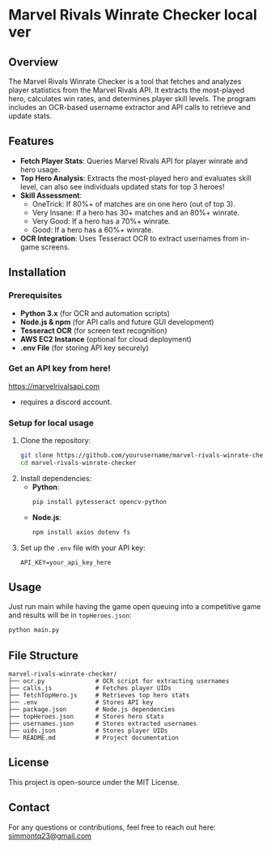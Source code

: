# Marvel Rivals Winrate Checker local ver

## Overview
The Marvel Rivals Winrate Checker is a tool that fetches and analyzes player statistics from the Marvel Rivals API. It extracts the most-played hero, calculates win rates, and determines player skill levels. The program includes an OCR-based username extractor and API calls to retrieve and update stats.
## Features
- **Fetch Player Stats**: Queries Marvel Rivals API for player winrate and hero usage.
- **Top Hero Analysis**: Extracts the most-played hero and evaluates skill level, can also see individuals updated stats for top 3 heroes!
- **Skill Assessment**:
  - OneTrick: If 80%+ of matches are on one hero (out of top 3).
  - Very Insane: If a hero has 30+ matches and an 80%+ winrate.
  - Very Good: If a hero has a 70%+ winrate.
  - Good: If a hero has a 60%+ winrate.
- **OCR Integration**: Uses Tesseract OCR to extract usernames from in-game screens.

## Installation
### Prerequisites
- **Python 3.x** (for OCR and automation scripts)
- **Node.js & npm** (for API calls and future GUI development)
- **Tesseract OCR** (for screen text recognition)
- **AWS EC2 Instance** (optional for cloud deployment)
- **.env File** (for storing API key securely)

### Get an API key from here!

https://marvelrivalsapi.com

- requires a discord account.

### Setup for local usage
1. Clone the repository:
   ```bash
   git clone https://github.com/yourusername/marvel-rivals-winrate-checker.git
   cd marvel-rivals-winrate-checker
   ```
2. Install dependencies:
   - **Python**:
     ```bash
     pip install pytesseract opencv-python
     ```
   - **Node.js**:
     ```bash
     npm install axios dotenv fs
     ```
3. Set up the `.env` file with your API key:
   ```plaintext
   API_KEY=your_api_key_here
   ```

## Usage
Just run main while having the game open queuing into a competitive game and results will be in `topHeroes.json`:
```bash
python main.py
```

## File Structure
```
marvel-rivals-winrate-checker/
├── ocr.py              # OCR script for extracting usernames
├── calls.js            # Fetches player UIDs
├── fetchTopHero.js     # Retrieves top hero stats
├── .env                # Stores API key
├── package.json        # Node.js dependencies
├── topHeroes.json      # Stores hero stats
├── usernames.json      # Stores extracted usernames
├── uids.json           # Stores player UIDs
└── README.md           # Project documentation
```

## License
This project is open-source under the MIT License.

## Contact
For any questions or contributions, feel free to reach out here: simmontq23@gmail.com

